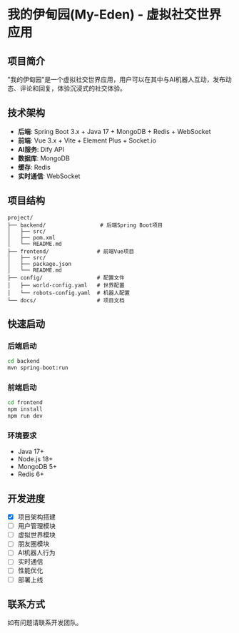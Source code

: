# 我的伊甸园(My-Eden) - 虚拟社交世界应用

## 项目简介
"我的伊甸园"是一个虚拟社交世界应用，用户可以在其中与AI机器人互动，发布动态、评论和回复，体验沉浸式的社交体验。

## 技术架构
- **后端**: Spring Boot 3.x + Java 17 + MongoDB + Redis + WebSocket
- **前端**: Vue 3.x + Vite + Element Plus + Socket.io
- **AI服务**: Dify API
- **数据库**: MongoDB
- **缓存**: Redis
- **实时通信**: WebSocket

## 项目结构
```
project/
├── backend/                 # 后端Spring Boot项目
│   ├── src/
│   ├── pom.xml
│   └── README.md
├── frontend/               # 前端Vue项目
│   ├── src/
│   ├── package.json
│   └── README.md
├── config/                 # 配置文件
│   ├── world-config.yaml   # 世界配置
│   └── robots-config.yaml  # 机器人配置
└── docs/                   # 项目文档
```

## 快速启动

### 后端启动
```bash
cd backend
mvn spring-boot:run
```

### 前端启动
```bash
cd frontend
npm install
npm run dev
```

### 环境要求
- Java 17+
- Node.js 18+
- MongoDB 5+
- Redis 6+

## 开发进度
- [x] 项目架构搭建
- [ ] 用户管理模块
- [ ] 虚拟世界模块
- [ ] 朋友圈模块
- [ ] AI机器人行为
- [ ] 实时通信
- [ ] 性能优化
- [ ] 部署上线

## 联系方式
如有问题请联系开发团队。 